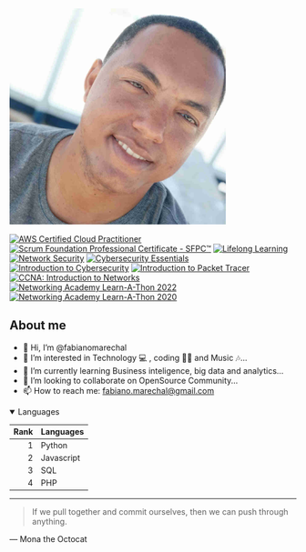 <picture>
 <source media="(prefers-color-scheme: dark)" srcset="thumb.jpg">
 <source media="(prefers-color-scheme: light)" srcset="thumb.jpg">
 <img alt="Minha foto pessoal" src="thumb.jpg" width="380">
</picture>

<!--START_SECTION:badges-->
[![AWS Certified Cloud Practitioner](https://images.credly.com/size/110x110/images/00634f82-b07f-4bbd-a6bb-53de397fc3a6/image.png)](http://www.credly.com/badges/acf48cf3-c2db-4b21-a1de-dde76dd0fd65 "AWS Certified Cloud Practitioner")
[![Scrum Foundation Professional Certificate - SFPC™](https://images.credly.com/size/110x110/images/3be57d7c-55de-4119-9ca9-738e20c0fae0/Scrum-Foundation-Professional-Certificate-SFPC-2021_.png)](http://www.credly.com/badges/830ca4a7-1770-49f7-bd14-0f019f73ed8a "Scrum Foundation Professional Certificate - SFPC™")
[![Lifelong Learning](https://images.credly.com/size/110x110/images/f5cf37e4-6ebd-4067-96a9-b26d04f51ff7/CertiProf-Badge-LLL.png)](http://www.credly.com/badges/f24d8543-8faa-45b6-a13a-02fccd4572ef "Lifelong Learning")
[![Network Security](https://images.credly.com/size/110x110/images/f7387386-553c-4be5-b3f3-077f78152f31/Network_Security.png)](http://www.credly.com/badges/9ddfbe90-dd9f-411f-bc78-18d451d78d68 "Network Security")
[![Cybersecurity Essentials](https://images.credly.com/size/110x110/images/054913b2-e271-49a2-a1a4-9bf1c1f9a404/CyberEssentials.png)](http://www.credly.com/badges/2e6a1468-50dd-441b-ac25-2d78e94d6ab1 "Cybersecurity Essentials")
[![Introduction to Cybersecurity](https://images.credly.com/size/110x110/images/af8c6b4e-fc31-47c4-8dcb-eb7a2065dc5b/I2CS__1_.png)](http://www.credly.com/badges/eaf0b4f7-1345-4068-8b29-91ea28f31ef3 "Introduction to Cybersecurity")
[![Introduction to Packet Tracer](https://images.credly.com/size/110x110/images/09b6d58c-763a-4b40-aea1-787d8f46bbcd/Intro2PT.png)](http://www.credly.com/badges/5ace79b1-8687-4409-bdcd-06a9d8cf9814 "Introduction to Packet Tracer")
[![CCNA: Introduction to Networks](https://images.credly.com/size/110x110/images/70d71df5-f3dc-4380-9b9d-f22513a70417/CCNAITN__1_.png)](http://www.credly.com/badges/f77e8d52-28c5-4b6f-b555-8ec5639942a7 "CCNA: Introduction to Networks")
[![Networking Academy Learn-A-Thon 2022](https://images.credly.com/size/110x110/images/0a00ff19-2af2-452c-b855-a00f24e577dd/image.png)](http://www.credly.com/badges/d41f695b-adde-4db4-a6f5-395aad88bb27 "Networking Academy Learn-A-Thon 2022")
[![Networking Academy Learn-A-Thon 2020](https://images.credly.com/size/110x110/images/6f20f78c-c26c-4536-9d4c-4fb60cbe4044/learnathon.png)](http://www.credly.com/badges/91e5453d-a81a-42b6-b85f-95f30e7ac7d3 "Networking Academy Learn-A-Thon 2020")
<!--END_SECTION:badges-->


## About me

- 👋 Hi, I’m @fabianomarechal
- 👀 I’m interested in Technology :computer: , coding :man_technologist: and Music :notes:...
- 🌱 I’m currently learning Business inteligence, big data and analytics...
- 💞️ I’m looking to collaborate on OpenSource Community...
- 📫 How to reach me: [fabiano.marechal@gmail.com](mailto:fabiano.marechal@gmail.com)

<details open>
 <summary>Languages</summary>

| Rank | Languages |
| -----: | --------------- |
| 1     | Python |
| 2 | Javascript |
| 3 | SQL |
| 4 | PHP |
 
</details>

---
> If we pull together and commit ourselves, then we can push through anything.

— Mona the Octocat

<!---
fabianomarechal/fabianomarechal is a ✨ special ✨ repository because its `README.md` (this file) appears on your GitHub profile.
You can click the Preview link to take a look at your changes.
--->
